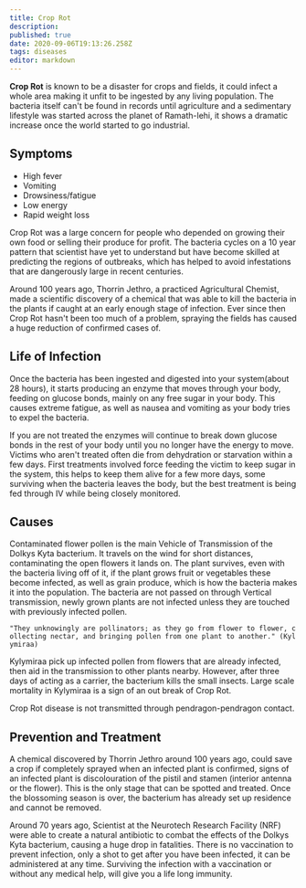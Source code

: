 ```yaml
---
title: Crop Rot
description: 
published: true
date: 2020-09-06T19:13:26.258Z
tags: diseases
editor: markdown
---
```


**Crop Rot** is known to be a disaster for crops and fields, it could infect a whole area making it unfit to be ingested by any living population. The bacteria itself can't be found in records until agriculture and a sedimentary lifestyle was started across the planet of Ramath-lehi, it shows a dramatic increase once the world started to go industrial.

Symptoms
--------

- High fever
- Vomiting
- Drowsiness/fatigue
- Low energy
- Rapid weight loss


Crop Rot was a large concern for people who depended on growing their own food or selling their produce for profit. The bacteria cycles on a 10 year pattern that scientist have yet to understand but have become skilled at predicting the regions of outbreaks, which has helped to avoid infestations that are dangerously large in recent centuries.

Around 100 years ago, Thorrin Jethro, a practiced Agricultural Chemist, made a scientific discovery of a chemical that was able to kill the bacteria in the plants if caught at an early enough stage of infection. Ever since then Crop Rot hasn't been too much of a problem, spraying the fields has caused a huge reduction of confirmed cases of.

Life of Infection
-----------------

Once the bacteria has been ingested and digested into your system(about 28 hours), it starts producing an enzyme that moves through your body, feeding on glucose bonds, mainly on any free sugar in your body. This causes extreme fatigue, as well as nausea and vomiting as your body tries to expel the bacteria.

If you are not treated the enzymes will continue to break down glucose bonds in the rest of your body until you no longer have the energy to move. Victims who aren't treated often die from dehydration or starvation within a few days. First treatments involved force feeding the victim to keep sugar in the system, this helps to keep them alive for a few more days, some surviving when the bacteria leaves the body, but the best treatment is being fed through IV while being closely monitored.

Causes
------

Contaminated flower pollen is the main Vehicle of Transmission of the Dolkys Kyta bacterium. It travels on the wind for short distances, contaminating the open flowers it lands on. The plant survives, even with the bacteria living off of it, if the plant grows fruit or vegetables these become infected, as well as grain produce, which is how the bacteria makes it into the population. The bacteria are not passed on through Vertical transmission, newly grown plants are not infected unless they are touched with previously infected pollen.

`"They unknowingly are pollinators; as they go from flower to flower, collecting nectar, and bringing pollen from one plant to another." (Kylymiraa)`

Kylymiraa pick up infected pollen from flowers that are already infected, then aid in the transmission to other plants nearby. However, after three days of acting as a carrier, the bacterium kills the small insects. Large scale mortality in Kylymiraa is a sign of an out break of Crop Rot.

Crop Rot disease is not transmitted through pendragon-pendragon contact.

Prevention and Treatment
------------------------

A chemical discovered by Thorrin Jethro around 100 years ago, could save a crop if completely sprayed when an infected plant is confirmed, signs of an infected plant is discolouration of the pistil and stamen (interior antenna or the flower). This is the only stage that can be spotted and treated. Once the blossoming season is over, the bacterium has already set up residence and cannot be removed.

Around 70 years ago, Scientist at the Neurotech Research Facility (NRF) were able to create a natural antibiotic to combat the effects of the Dolkys Kyta bacterium, causing a huge drop in fatalities. There is no vaccination to prevent infection, only a shot to get after you have been infected, it can be administered at any time. Surviving the infection with a vaccination or without any medical help, will give you a life long immunity.
